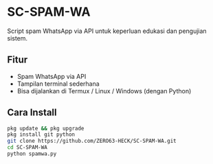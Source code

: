 # SC-SPAM-WA

Script spam WhatsApp via API untuk keperluan edukasi dan pengujian sistem.

## Fitur
- Spam WhatsApp via API
- Tampilan terminal sederhana
- Bisa dijalankan di Termux / Linux / Windows (dengan Python)

## Cara Install

```bash
pkg update && pkg upgrade
pkg install git python
git clone https://github.com/ZERO63-HECK/SC-SPAM-WA.git
cd SC-SPAM-WA
python spamwa.py
